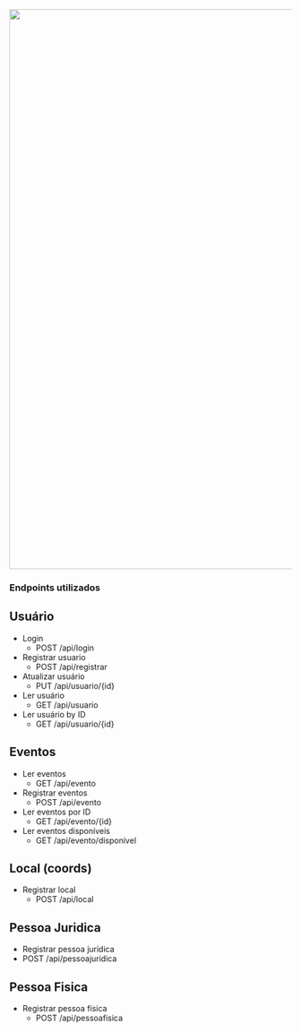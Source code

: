 <div align="center">
<img src="https://i.postimg.cc/d3cYLLXK/amigosdarua.png" width="1000px" />
</div>

### Endpoints utilizados

##  Usuário
- Login
  - POST /api/login    
- Registrar usuario
  - POST /api/registrar
- Atualizar usuário
  - PUT /api/usuario/{id}
- Ler usuário
  - GET /api/usuario
- Ler usuário by ID
  - GET /api/usuario/{id} 

## Eventos
- Ler eventos
  - GET /api/evento 
- Registrar eventos
  - POST /api/evento
- Ler eventos por ID
  - GET /api/evento/{id}
- Ler eventos disponíveis
  - GET /api/evento/disponivel

## Local (coords)
- Registrar local
  - POST /api/local  

## Pessoa Juridica
- Registrar pessoa jurídica 
 - POST /api/pessoajuridica
## Pessoa Fisica
- Registrar pessoa física
  - POST /api/pessoafisica
